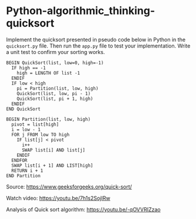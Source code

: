 # Python-algorithmic_thinking-quicksort

Implement the quicksort presented in pseudo code below in Python in the `quicksort.py` file. Then run the `app.py` file to test your implementation. Write a unit test to confirm your sorting works.

```
BEGIN QuickSort(list, low=0, high=-1)
  IF high == -1
    high = LENGTH OF list -1
  ENDIF
  IF low < high
    pi = Partition(list, low, high)
    QuickSort(list, low, pi - 1)
    QuickSort(list, pi + 1, high)
  ENDIF
END QuickSort

BEGIN Partition(list, low, high)
  pivot = list[high]  
  i = low - 1
  FOR j FROM low TO high
    IF list[j] < pivot
      i++
      SWAP list[i] AND list[j]
    ENDIF
  ENDFOR
  SWAP list[i + 1] AND LIST[high]
  RETURN i + 1
END Partition
```

Source: https://www.geeksforgeeks.org/quick-sort/

Watch video: https://youtu.be/7h1s2SojIRw

Analysis of Quick sort algorithm: https://youtu.be/-qOVVRIZzao 
